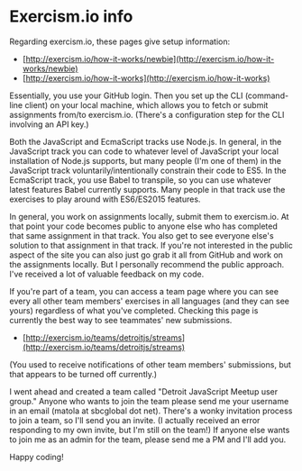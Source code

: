 # Exercism.io info

Regarding exercism.io, these pages give setup information:

- [http://exercism.io/how-it-works/newbie](http://exercism.io/how-it-works/newbie)
- [http://exercism.io/how-it-works](http://exercism.io/how-it-works)

Essentially, you use your GitHub login. Then you set up the CLI (command-line client) on your local machine, which allows you to fetch or submit assignments from/to exercism.io. (There's a configuration step for the CLI involving an API key.)

Both the JavaScript and EcmaScript tracks use Node.js. In general, in the JavaScript track you can code to whatever level of JavaScript your local installation of Node.js supports, but many people (I'm one of them) in the JavaScript track voluntarily/intentionally constrain their code to ES5. In the EcmaScript track, you use Babel to transpile, so you can use whatever latest features Babel currently supports. Many people in that track use the exercises to play around with ES6/ES2015 features.

In general, you work on assignments locally, submit them to exercism.io. At that point your code becomes public to anyone else who has completed that same assignment in that track. You also get to see everyone else's solution to that assignment in that track. If you're not interested in the public aspect of the site you can also just go grab it all from GitHub and work on the assignments locally. But I personally recommend the public approach. I've received a lot of valuable feedback on my code.

If you're part of a team, you can access a team page where you can see every all other team members' exercises in all languages (and they can see yours) regardless of what you've completed. Checking this page is currently the best way to see teammates' new submissions.

- [http://exercism.io/teams/detroitjs/streams](http://exercism.io/teams/detroitjs/streams)

(You used to receive notifications of other team members' submissions, but that appears to be turned off currently.)

I went ahead and created a team called "Detroit JavaScript Meetup user group." Anyone who wants to join the team please send me your username in an email (matola at sbcglobal dot net). There's a wonky invitation process to join a team, so I'll send you an invite. (I actually received an error responding to my own invite, but I'm still on the team!) If anyone else wants to join me as an admin for the team, please send me a PM and I'll add you.

Happy coding!
